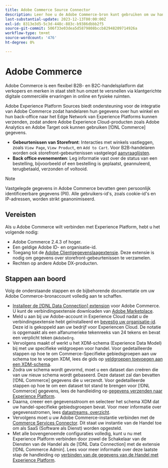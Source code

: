 ```yaml
---
title: Adobe Commerce Source Connector
description: Leer hoe u de Adobe Commerce-bron kunt gebruiken om uw handelsgegevens naar het Experience Platform te brengen.
last-substantial-update: 2023-12-13T00:00:00Z
exl-id: 8313e3d5-5c3d-448c-883c-b9386dbbb2f5
source-git-commit: 506f33e03dea5d5879808bccb82948209714926a
workflow-type: tm+mt
source-wordcount: '476'
ht-degree: 0%

---
```


# Adobe Commerce

Adobe Commerce is een flexibel B2B- en B2C-handelsplatform dat verkopers en merken in staat stelt hun omzet te versnellen via klantgerichte digitale commerciële ervaringen in online en fysieke ruimten.

Adobe Experience Platform Sources biedt ondersteuning voor de integratie van Adobe Commerce zodat handelaren hun gegevens over hun winkel en hun back-office naar het Edge Network van Experience Platforms kunnen verzenden, zodat andere Adobe Experience Cloud-producten zoals Adobe Analytics en Adobe Target ook kunnen gebruiken [!DNL Commerce] gegevens.

* **Gebeurtenissen van Storefront**: Interacties met winkels vastleggen, zoals `View Page`, `View Product`, en `Add to Cart`. Voor B2B-handelaren worden ook storefront-gebeurtenissen vastgelegd [aanvraaglijsten](<https://experienceleague.adobe.com/docs/commerce-admin/b2b/requisition-lists/requisition-lists.html>).
* **Back office evenementen**: Leg informatie vast over de status van een bestelling, bijvoorbeeld of een bestelling is geplaatst, geannuleerd, terugbetaald, verzonden of voltooid.

>[!NOTE]
>
>Vastgelegde gegevens in Adobe Commerce bevatten geen persoonlijk identificeerbare gegevens (PII). Alle gebruikers-id&#39;s, zoals cookie-id&#39;s en IP-adressen, worden strikt geanonimiseerd.

## Vereisten

Als u Adobe Commerce wilt verbinden met Experience Platform, hebt u het volgende nodig:

* Adobe Commerce 2.4.3 of hoger.
* Een geldige Adobe ID- en organisatie-id.
* Toegang tot de [Adobe Clientgegevenslaagextensie](../../../tags/extensions/client/client-data-layer/overview.md). Deze extensie is nodig om gegevens over storefront-gebeurtenissen te verzamelen.
* Rechten op andere Adobe DX-producten.

## Stappen aan boord

Volg de onderstaande stappen en de bijbehorende documentatie om uw Adobe Commerce-bronaccount volledig aan te schaffen.

* [Installeer de [!DNL Data Connection] extension](https://experienceleague.adobe.com/docs/commerce-merchant-services/data-connection/fundamentals/install.html) voor Adobe Commerce. U kunt de verbindingsextensie downloaden van [Adobe Marketplace](https://commercemarketplace.adobe.com/magento-experience-platform-connector.html).
* Meld u aan bij uw Adobe-account in Experience Cloud nadat u de verbindingsextensie hebt geïnstalleerd en [bevestig uw organisatie-id](https://experienceleague.adobe.com/docs/core-services/interface/administration/organizations.html#concept_EA8AEE5B02CF46ACBDAD6A8508646255). Deze id is gekoppeld aan uw bedrijf voor Experiencen Cloud. De notatie is opgemaakt als een alfanumerieke tekenreeks van 24 tekens en bevat een verplicht teken `@AdobeOrg`.
* Vervolgens maakt of werkt u het XDM-schema (Experience Data Model) bij met uw specifieke veldgroepen voor handel. Voor gedetailleerde stappen op hoe te om Commerce-Specifieke gebiedsgroepen aan uw schema toe te voegen XDM, lees de gids op [veldgroepen toevoegen aan een XDM-schema](https://experienceleague.adobe.com/docs/commerce-merchant-services/data-connection/fundamentals/update-xdm.html).
* Zodra uw schema wordt gevormd, moet u een dataset dan creëren die van uw nieuw schema wordt gebaseerd. Deze dataset zal dan bevatten [!DNL Commerce] gegevens die u verzendt. Voor gedetailleerde stappen op hoe te om een dataset tot stand te brengen voor [!DNL Commerce] gegevens, lees de handleiding op [gegevens verzenden naar Experience Platform](https://experienceleague.adobe.com/docs/platform-learn/implement-mobile-sdk/experience-cloud/platform.html#create-a-dataset).
* Daarna, creeer een gegevensstroom en selecteer het schema XDM dat uw handel-specifieke gebiedsgroepen bevat. Voor meer informatie over gegevensstromen, lees [datastreams, overzicht](https://experienceleague.adobe.com/docs/experience-platform/datastreams/overview.html).
* Vervolgens moet u uw Adobe Commerce-instantie verbinden met de [Commerce Services Connector](https://experienceleague.adobe.com/docs/commerce-merchant-services/user-guides/integration-services/saas.html). Dit staat uw instantie van de Handel toe om als SaaS (Software als Dienst) worden opgesteld.
* Met alle bovengenoemde configuraties volledig, kunt u nu met Experience Platform verbinden door zowel de Schakelaar van de Diensten van de Handel als de [!DNL Data Connection] met de extensie [!DNL Commerce Admin]. Lees voor meer informatie over deze laatste stap de handleiding op [verbinden van de gegevens van de Handel met Experience Platform](https://experienceleague.adobe.com/docs/commerce-merchant-services/data-connection/fundamentals/connect-data.html).
